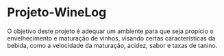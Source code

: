 # Projeto-WineLog
O objetivo deste projeto é adequar um ambiente para que seja propício o envelhecimento e maturação de vinhos, visando certas características da bebida, como a velocidade da maturação, acidez, sabor e taxas de tanino.
